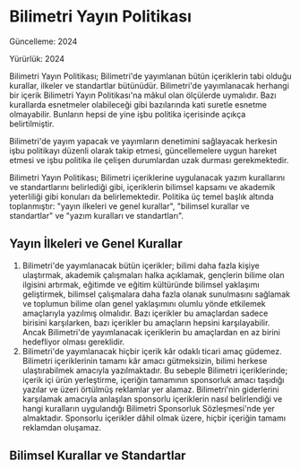 # Bilimetri Yayın Politikası

Güncelleme: 2024

Yürürlük: 2024

Bilimetri Yayın Politikası; Bilimetri'de yayımlanan bütün içeriklerin tabi olduğu kurallar, ilkeler ve standartlar bütünüdür. Bilimetri'de yayımlanacak herhangi bir içerik Bilimetri Yayın Politikası'na mâkul olan ölçülerde uymalıdır. Bazı kurallarda esnetmeler olabileceği gibi bazılarında kati suretle esnetme olmayabilir. Bunların hepsi de yine işbu politika içerisinde açıkça belirtilmiştir.

Bilimetri'de yayım yapacak ve yayımların denetimini sağlayacak herkesin işbu politikayı düzenli olarak takip etmesi, güncellemelere uygun hareket etmesi ve işbu politika ile çelişen durumlardan uzak durması gerekmektedir.

Bilimetri Yayın Politikası; Bilimetri içeriklerine uygulanacak yazım kurallarını ve standartlarını belirlediği gibi, içeriklerin bilimsel kapsamı ve akademik yeterliliği gibi konuları da belirlemektedir. Politika üç temel başlık altında toplanmıştır: "yayın ilkeleri ve genel kurallar", "bilimsel kurallar ve standartlar" ve "yazım kuralları ve standartları".

## Yayın İlkeleri ve Genel Kurallar

1. Bilimetri'de yayımlanacak bütün içerikler; bilimi daha fazla kişiye ulaştırmak, akademik çalışmaları halka açıklamak, gençlerin bilime olan ilgisini artırmak, eğitimde ve eğitim kültüründe bilimsel yaklaşımı geliştirmek, bilimsel çalışmalara daha fazla olanak sunulmasını sağlamak ve toplumun bilime olan genel yaklaşımını olumlu yönde etkilemek amaçlarıyla yazılmış olmalıdır. Bazı içerikler bu amaçlardan sadece birisini karşılarken, bazı içerikler bu amaçların hepsini karşılayabilir. Ancak Bilimetri'de yayımlanacak içeriklerin bu amaçlardan en az birini hedefliyor olması gereklidir.
2. Bilimetri'de yayımlanacak hiçbir içerik kâr odaklı ticari amaç güdemez. Bilimetri içeriklerinin tamamı kâr amacı gütmeksizin, bilimi herkese ulaştırabilmek amacıyla yazılmaktadır. Bu sebeple Bilimetri içeriklerinde; içerik içi ürün yerleştirme, içeriğin tamamının sponsorluk amacı taşıdığı yazılar ve üzeri örtülmüş reklamlar yer alamaz. Bilimetri'nin giderlerini karşılamak amacıyla anlaşılan sponsorlu içeriklerin nasıl belirlendiği ve hangi kuralların uygulandığı Bilimetri Sponsorluk Sözleşmesi'nde yer almaktadır. Sponsorlu içerikler dâhil olmak üzere, hiçbir içeriğin tamamı reklamdan oluşamaz.

## Bilimsel Kurallar ve Standartlar
